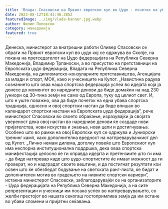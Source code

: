 ```yaml
---
title: 'Влада: Спасовски на Првиот европски куп во Џудо - почеток на убава традиција која се очекува да биде дел од календарот на спортски настани на Европската џудо федерација - 12 АВГУСТ 2023'
date: 2023-08-12T18:43:46.385Z
featuredImage: ../img/vlada-banner.jpg.webp
author: Филип Поповски
category: македонија
featured: true
---
```

Денеска, министерот за внатрешни работи Оливер Спасовски се обрати на Првиот европски куп во џудо кој се одржува во Скопје, на покана на претседателот на Џудо федерацијата на Република Северна Македонија, Владимир Трпаноски, а во присуство на претставници на Европската џудо федерација, Владата на Република Северна Македонија, на дипломатско-конзуларните претставништва, Агенцијата за млади и спорт, МОК, како и учесниците на Купот.
„Навистина радува сознанието што оваа наша спортска федерација успеа во идејата која ја донесе до моментот во наредните денови да биде домаќин на над 230 јуниори од 30-тина земји не само од Европа, туку од целиот свет. И, што е уште поважно, ова да биде почеток на една убава спортска традиција, односно и овој спортски настан да биде впишан во календарот спортски настани на Европската џудо федерација”, рече министерот Спасовски во своето обраќање, изразувајќи ја својата увереност дека овој настан во наредниве денови ќе создаде нови пријателства, нови искуства и знаења, нови цели и достигнувања. Особено што во рамки на овој Европски куп се одржува и Јуниорски тренинг камп, како дополнителна вредност на натпреварувачкиот дел од Купот.
„Лично немам дилема, дотолку повеќе што Европскиот куп има неспорна институционална поддршка, дека оваа спортска манифестација целосно ќе ги оправда идејата и претензиите што ги има - да биде натпревар каде што џудо-спортистите ќе имаат можност да ги проверат, но и надградат своите вештини, и да постигнат резултати кои освен што ќе обезбедат бодување на светската ранг-листа, ќе бидат и дополнителен мотив во градењето на нивните спортски кариери”, истакна министерот Спасовски, заблагодарувајќи се на организаторите - Џудо федерацијата на Република Северна Македонија, а на сите репрезентации и учесници им посака успех во натпреварувањето, со желби престојот во нашата секогаш гостопримлива земја да им остане во убави спомени и пријатни сеќавања.
